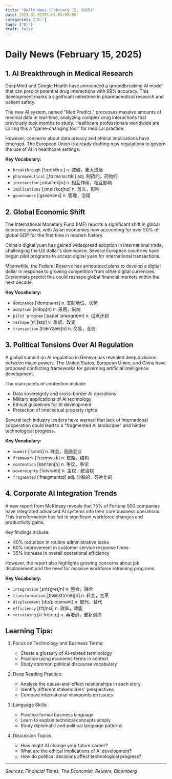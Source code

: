 ```yaml
---
title: "Daily News (February 15, 2025)"
date: 2023-01-01T01:01:01+08:00
categories: ["D:"]
tags: ["D:"]
draft: false
---
```

# Daily News (February 15, 2025)

## 1. AI Breakthrough in Medical Research

DeepMind and Google Health have announced a groundbreaking AI model that can predict potential drug interactions with 99% accuracy. This development marks a significant milestone in pharmaceutical research and patient safety.

The new AI system, named "MediPredict," processes massive amounts of medical data in real-time, analyzing complex drug interactions that previously took months to study. Healthcare professionals worldwide are calling this a "game-changing tool" for medical practice.

However, concerns about data privacy and ethical implications have emerged. The European Union is already drafting new regulations to govern the use of AI in healthcare settings.

**Key Vocabulary:**
- `breakthrough` [ˈbreɪkθruː] n. 突破，重大进展
- `pharmaceutical` [ˌfɑːməˈsuːtɪkl] adj. 制药的，药物的
- `interaction` [ˌɪntərˈækʃn] n. 相互作用，相互影响
- `implications` [ˌɪmplɪˈkeɪʃnz] n. 含义，影响
- `governance` [ˈɡʌvənəns] n. 管理，治理

## 2. Global Economic Shift

The International Monetary Fund (IMF) reports a significant shift in global economic power, with Asian economies now accounting for over 50% of global GDP for the first time in modern history.

China's digital yuan has gained widespread adoption in international trade, challenging the US dollar's dominance. Several European countries have begun pilot programs to accept digital yuan for international transactions.

Meanwhile, the Federal Reserve has announced plans to develop a digital dollar in response to growing competition from other digital currencies. Economists predict this could reshape global financial markets within the next decade.

**Key Vocabulary:**
- `dominance` [ˈdɒmɪnəns] n. 支配地位，优势
- `adoption` [əˈdɒpʃn] n. 采用，采纳
- `pilot program` [ˈpaɪlət ˈprəʊɡræm] n. 试点计划
- `reshape` [riːˈʃeɪp] v. 重塑，改变
- `transaction` [trænˈzækʃn] n. 交易，业务

## 3. Political Tensions Over AI Regulation

A global summit on AI regulation in Geneva has revealed deep divisions between major powers. The United States, European Union, and China have proposed conflicting frameworks for governing artificial intelligence development.

The main points of contention include:
- Data sovereignty and cross-border AI operations
- Military applications of AI technology
- Ethical guidelines for AI development
- Protection of intellectual property rights

Several tech industry leaders have warned that lack of international cooperation could lead to a "fragmented AI landscape" and hinder technological progress.

**Key Vocabulary:**
- `summit` [ˈsʌmɪt] n. 峰会，首脑会议
- `framework` [ˈfreɪmwɜːk] n. 框架，结构
- `contention` [kənˈtenʃn] n. 争议，争论
- `sovereignty` [ˈsɒvrənti] n. 主权，统治权
- `fragmented` [ˈfræɡmentɪd] adj. 分裂的，碎片化的

## 4. Corporate AI Integration Trends

A new report from McKinsey reveals that 75% of Fortune 500 companies have integrated advanced AI systems into their core business operations. This transformation has led to significant workforce changes and productivity gains.

Key findings include:
- 40% reduction in routine administrative tasks
- 60% improvement in customer service response times
- 35% increase in overall operational efficiency

However, the report also highlights growing concerns about job displacement and the need for massive workforce retraining programs.

**Key Vocabulary:**
- `integration` [ˌɪntɪˈɡreɪʃn] n. 整合，融合
- `transformation` [ˌtrænsfəˈmeɪʃn] n. 转变，变革
- `displacement` [dɪsˈpleɪsmənt] n. 取代，替代
- `efficiency` [ɪˈfɪʃnsi] n. 效率，效能
- `retraining` [riːˈtreɪnɪŋ] n. 再培训，重新训练

## Learning Tips:
1. Focus on Technology and Business Terms:
   - Create a glossary of AI-related terminology
   - Practice using economic terms in context
   - Study common political discourse vocabulary

2. Deep Reading Practice:
   - Analyze the cause-and-effect relationships in each story
   - Identify different stakeholders' perspectives
   - Compare international viewpoints on issues

3. Language Skills:
   - Practice formal business language
   - Learn to explain technical concepts simply
   - Study diplomatic and political language patterns

4. Discussion Topics:
   - How might AI change your future career?
   - What are the ethical implications of AI development?
   - How do political decisions affect technological progress?

---
*Sources: Financial Times, The Economist, Reuters, Bloomberg* 
